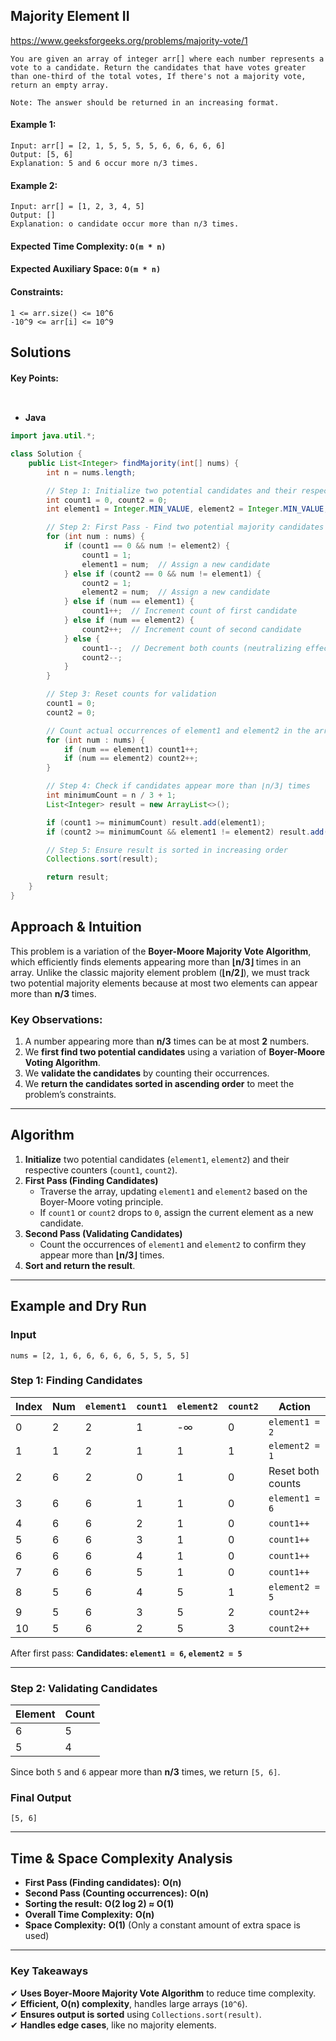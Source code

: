 ## Majority Element II


https://www.geeksforgeeks.org/problems/majority-vote/1


```
You are given an array of integer arr[] where each number represents a vote to a candidate. Return the candidates that have votes greater than one-third of the total votes, If there's not a majority vote, return an empty array. 

Note: The answer should be returned in an increasing format.
```


#### Example 1:

```
Input: arr[] = [2, 1, 5, 5, 5, 5, 6, 6, 6, 6, 6]
Output: [5, 6]
Explanation: 5 and 6 occur more n/3 times.

```

#### Example 2:
```
Input: arr[] = [1, 2, 3, 4, 5]
Output: []
Explanation: o candidate occur more than n/3 times.
```


#### Expected Time Complexity: ```O(m * n)```
#### Expected Auxiliary Space: ```O(m * n)```

#### Constraints:
```
1 <= arr.size() <= 10^6
-10^9 <= arr[i] <= 10^9
```

## Solutions

#### Key Points:
```


```

* **Java**

```java
import java.util.*;

class Solution {
    public List<Integer> findMajority(int[] nums) {
        int n = nums.length;

        // Step 1: Initialize two potential candidates and their respective counts
        int count1 = 0, count2 = 0;
        int element1 = Integer.MIN_VALUE, element2 = Integer.MIN_VALUE;

        // Step 2: First Pass - Find two potential majority candidates using the Boyer-Moore algorithm
        for (int num : nums) {
            if (count1 == 0 && num != element2) {
                count1 = 1;
                element1 = num;  // Assign a new candidate
            } else if (count2 == 0 && num != element1) {
                count2 = 1;
                element2 = num;  // Assign a new candidate
            } else if (num == element1) {
                count1++;  // Increment count of first candidate
            } else if (num == element2) {
                count2++;  // Increment count of second candidate
            } else {
                count1--;  // Decrement both counts (neutralizing effect)
                count2--;
            }
        }

        // Step 3: Reset counts for validation
        count1 = 0;
        count2 = 0;

        // Count actual occurrences of element1 and element2 in the array
        for (int num : nums) {
            if (num == element1) count1++;
            if (num == element2) count2++;
        }

        // Step 4: Check if candidates appear more than ⌊n/3⌋ times
        int minimumCount = n / 3 + 1;
        List<Integer> result = new ArrayList<>();

        if (count1 >= minimumCount) result.add(element1);
        if (count2 >= minimumCount && element1 != element2) result.add(element2);

        // Step 5: Ensure result is sorted in increasing order
        Collections.sort(result);

        return result;
    }
}
```


## **Approach & Intuition**
This problem is a variation of the **Boyer-Moore Majority Vote Algorithm**, which efficiently finds elements appearing more than **⌊n/3⌋** times in an array. Unlike the classic majority element problem (**⌊n/2⌋**), we must track two potential majority elements because at most two elements can appear more than **n/3** times.

### **Key Observations:**
1. A number appearing more than **n/3** times can be at most **2** numbers.
2. We **first find two potential candidates** using a variation of **Boyer-Moore Voting Algorithm**.
3. We **validate the candidates** by counting their occurrences.
4. We **return the candidates sorted in ascending order** to meet the problem’s constraints.

---

## **Algorithm**
1. **Initialize** two potential candidates (`element1`, `element2`) and their respective counters (`count1`, `count2`).
2. **First Pass (Finding Candidates)**
   - Traverse the array, updating `element1` and `element2` based on the Boyer-Moore voting principle.
   - If `count1` or `count2` drops to `0`, assign the current element as a new candidate.
3. **Second Pass (Validating Candidates)**
   - Count the occurrences of `element1` and `element2` to confirm they appear more than **⌊n/3⌋** times.
4. **Sort and return the result**.



---

## **Example and Dry Run**
### **Input**
```plaintext
nums = [2, 1, 6, 6, 6, 6, 6, 5, 5, 5, 5]
```

### **Step 1: Finding Candidates**
| Index | Num | `element1` | `count1` | `element2` | `count2` | Action |
|--------|----|------------|----------|------------|----------|---------|
| 0  | 2  | 2  | 1  | -∞ | 0 | `element1 = 2` |
| 1  | 1  | 2  | 1  | 1  | 1 | `element2 = 1` |
| 2  | 6  | 2  | 0  | 1  | 0 | Reset both counts |
| 3  | 6  | 6  | 1  | 1  | 0 | `element1 = 6` |
| 4  | 6  | 6  | 2  | 1  | 0 | `count1++` |
| 5  | 6  | 6  | 3  | 1  | 0 | `count1++` |
| 6  | 6  | 6  | 4  | 1  | 0 | `count1++` |
| 7  | 6  | 6  | 5  | 1  | 0 | `count1++` |
| 8  | 5  | 6  | 4  | 5  | 1 | `element2 = 5` |
| 9  | 5  | 6  | 3  | 5  | 2 | `count2++` |
| 10 | 5  | 6  | 2  | 5  | 3 | `count2++` |

After first pass: **Candidates: `element1 = 6`, `element2 = 5`**

---

### **Step 2: Validating Candidates**
| Element | Count |
|---------|-------|
| 6 | 5 |
| 5 | 4 |

Since both `5` and `6` appear more than **n/3** times, we return `[5, 6]`.

### **Final Output**
```plaintext
[5, 6]
```

---

## **Time & Space Complexity Analysis**
- **First Pass (Finding candidates):** **O(n)**
- **Second Pass (Counting occurrences):** **O(n)**
- **Sorting the result:** **O(2 log 2) ≈ O(1)**
- **Overall Time Complexity:** **O(n)**
- **Space Complexity:** **O(1)** (Only a constant amount of extra space is used)

---

### **Key Takeaways**
✔ **Uses Boyer-Moore Majority Vote Algorithm** to reduce time complexity.  
✔ **Efficient, O(n) complexity**, handles large arrays (`10^6`).  
✔ **Ensures output is sorted** using `Collections.sort(result)`.  
✔ **Handles edge cases**, like no majority elements.  


























